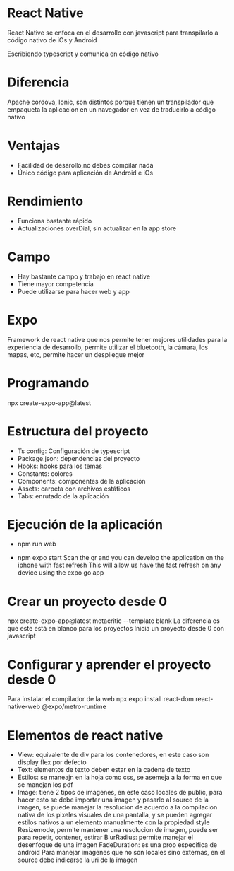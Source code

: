 # React Native
React Native se enfoca en el desarrollo con javascript para transpilarlo a código nativo de iOs y Android

Escribiendo typescript y comunica en código nativo 

# Diferencia
Apache cordova, Ionic, son distintos porque tienen un transpilador que empaqueta la aplicación en un navegador en vez de traducirlo a código nativo

# Ventajas
- Facilidad de desarollo,no debes compilar nada 
- Único código para aplicación de Android e iOs

# Rendimiento
- Funciona bastante rápido
- Actualizaciones overDial, sin actualizar en la app store

# Campo
- Hay bastante campo y trabajo en react native
- Tiene mayor competencia
- Puede utilizarse para hacer web y app

# Expo
Framework de react native que nos permite tener mejores utilidades para la experiencia de desarrollo, permite utilizar el bluetooth, la cámara, los mapas, etc, permite hacer un despliegue mejor

# Programando
npx create-expo-app@latest

# Estructura del proyecto
- Ts config: Configuración de typescript
- Package.json: dependencias del proyecto
- Hooks: hooks para los temas
- Constants: colores
- Components: componentes de la aplicación
- Assets: carpeta con archivos estáticos
- Tabs: enrutado de la aplicación

# Ejecución de la aplicación
- npm run web

- npm expo start
Scan the qr and you can develop the application on the iphone with fast refresh
This will allow us have the fast refresh on any device using the expo go app

# Crear un proyecto desde 0
npx create-expo-app@latest metacritic --template blank
La diferencia es que este está en blanco para los proyectos
Inicia un proyecto desde 0 con javascript

# Configurar y aprender el proyecto desde 0
Para instalar el compilador de la web
npx expo install react-dom react-native-web @expo/metro-runtime

# Elementos de react native 
- View: equivalente de div para los contenedores, en este caso son display flex por defecto
- Text: elementos de texto deben estar en la cadena de texto
- Estilos: se maneajn en la hoja como css, se asemeja a la forma en que se manejan los pdf
- Image: tiene 2 tipos de imagenes, en este caso locales de public, para hacer esto se debe importar una imagen y pasarlo al source de la imagen, se puede manejar la resolucion de acuerdo a la compilacion nativa de los pixeles visuales de una pantalla, y se pueden agregar estilos nativos a un elemento manualmente con la propiedad style
    Resizemode, permite mantener una resolucion de imagen, puede ser para repetir, contener, estirar
    BlurRadius: permite manejar el desenfoque de una imagen
    FadeDuration: es una prop especifica de android 
    Para manejar imagenes que no son locales sino externas, en el source debe indicarse la uri de la imagen
